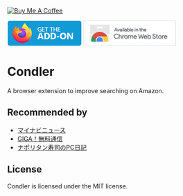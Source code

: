 <a href="https://www.buymeacoffee.com/nunawa" target="_blank"><img src="https://cdn.buymeacoffee.com/buttons/v2/default-yellow.png" alt="Buy Me A Coffee" height="60"></a>

[<img src="docs/get-the-addon.png" alt="for Firefox" height="60px">](https://addons.mozilla.org/ja/firefox/addon/condler/) [<img src="docs/available-in-the-chrome-web-store.png" alt="for Chrome" height="60px">](https://chrome.google.com/webstore/detail/condler/ejjdbndmmongojeafjlilnchmkppbeap)

# Condler

A browser extension to improve searching on Amazon.

## Recommended by
* [マイナビニュース](https://news.mynavi.jp/article/20210622-1907698/)
* [GIGA！無料通信](https://www.gigafree.org/google-chrome/condler/)
* [ナポリタン寿司のPC日記](https://www.naporitansushi.com/condler/)

## License

Condler is licensed under the MIT license.
